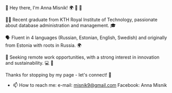 👋 Hey there, I'm Anna Misnik! 🌍 🌱 🚀

👩‍💻 Recent graduate from KTH Royal Institute of Technology, passionate about database administration and management. 🎓

🗣️ Fluent in 4 languages (Russian, Estonian, English, Swedish) and originally from Estonia with roots in Russia. 🌍

💼 Seeking remote work opportunities, with a strong interest in innovation and sustainability. 💻 🌿

Thanks for stopping by my page - let's connect! 🔗

- 📫 How to reach me:
      e-mail: misnik9@gmail.com
      Facebook: Anna Misnik

<!---
anna-misnik/anna-misnik is a ✨ special ✨ repository because its `README.md` (this file) appears on your GitHub profile.
You can click the Preview link to take a look at your changes.
--->
